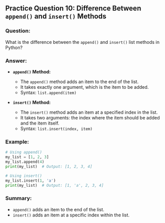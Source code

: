 ## Practice Question 10: Difference Between `append()` and `insert()` Methods

### Question:
What is the difference between the `append()` and `insert()` list methods in Python?

### Answer:
- **`append()` Method:**
  - The `append()` method adds an item to the end of the list.
  - It takes exactly one argument, which is the item to be added.
  - Syntax: `list.append(item)`

- **`insert()` Method:**
  - The `insert()` method adds an item at a specified index in the list.
  - It takes two arguments: the index where the item should be added and the item itself.
  - Syntax: `list.insert(index, item)`

### Example:

```python
# Using append()
my_list = [1, 2, 3]
my_list.append(4)
print(my_list)  # Output: [1, 2, 3, 4]

# Using insert()
my_list.insert(1, 'a')
print(my_list)  # Output: [1, 'a', 2, 3, 4]
```

### Summary:
- `append()` adds an item to the end of the list.
- `insert()` adds an item at a specific index within the list.